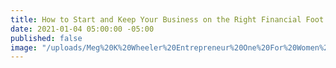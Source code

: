 ```yaml
---
title: How to Start and Keep Your Business on the Right Financial Foot
date: 2021-01-04 05:00:00 -05:00
published: false
image: "/uploads/Meg%20K%20Wheeler%20Entrepreneur%20One%20For%20Women%20Business%20Money%20Consultant%202.jpg"
---
```


